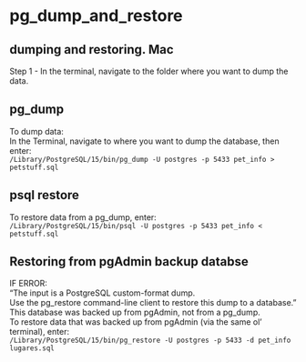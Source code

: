 # pg_dump_and_restore

## dumping and restoring. Mac

Step 1 - In the terminal, navigate to the folder where you want to dump the data.

## pg_dump 
To dump data:<br>
In the Terminal, navigate to where you want to dump the database, then enter:<br>
`/Library/PostgreSQL/15/bin/pg_dump -U postgres -p 5433 pet_info > petstuff.sql`

## psql restore
To restore data from a pg_dump, enter:<br>
`/Library/PostgreSQL/15/bin/psql -U postgres -p 5433 pet_info < petstuff.sql`

## Restoring from pgAdmin backup databse
IF ERROR: <br>
“The input is a PostgreSQL custom-format dump.<br>
Use the pg_restore command-line client to restore this dump to a database.”<br>
This database was backed up from pgAdmin, not from a pg_dump.<br>
To restore data that was backed up from pgAdmin (via the same ol’ terminal), enter:<br>
`/Library/PostgreSQL/15/bin/pg_restore -U postgres -p 5433 -d pet_info lugares.sql`
